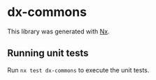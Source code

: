 # dx-commons

This library was generated with [Nx](https://nx.dev).

## Running unit tests

Run `nx test dx-commons` to execute the unit tests.
